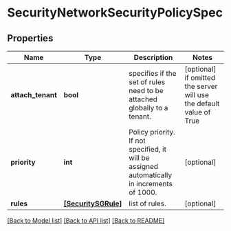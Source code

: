 # SecurityNetworkSecurityPolicySpec

## Properties
Name | Type | Description | Notes
------------ | ------------- | ------------- | -------------
**attach_tenant** | **bool** | specifies if the set of rules need to be attached globally to a tenant. | [optional]  if omitted the server will use the default value of True
**priority** | **int** | Policy priority. If not specified, it will be assigned automatically in increments of 1000. | [optional] 
**rules** | [**[SecuritySGRule]**](SecuritySGRule.md) | list of rules. | [optional] 

[[Back to Model list]](../README.md#documentation-for-models) [[Back to API list]](../README.md#documentation-for-api-endpoints) [[Back to README]](../README.md)


